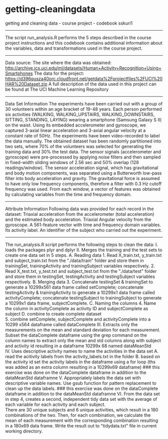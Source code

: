 # getting-cleaningdata
getting and cleaning data - course project - codebook
sskuri1
********************************************************
The script run_analysis.R performs the 5 steps described in the course project instructions and this codebook contains additional information about the variables, data and transformations used in the course project.
********************************************************
Data source:
The site where the data was obtained: http://archive.ics.uci.edu/ml/datasets/Human+Activity+Recognition+Using+Smartphones
The data for the project: https://d396qusza40orc.cloudfront.net/getdata%2Fprojectfiles%2FUCI%20HAR%20Dataset.zip
A full description of the data used in this project can be found at The UCI Machine Learning Repository
********************************************************
Data Set Information
The experiments have been carried out with a group of 30 volunteers within an age bracket of 19-48 years. Each person performed six activities (WALKING, WALKING_UPSTAIRS, WALKING_DOWNSTAIRS, SITTING, STANDING, LAYING) wearing a smartphone (Samsung Galaxy S II) on the waist. Using its embedded accelerometer and gyroscope, we captured 3-axial linear acceleration and 3-axial angular velocity at a constant rate of 50Hz. The experiments have been video-recorded to label the data manually. The obtained dataset has been randomly partitioned into two sets, where 70% of the volunteers was selected for generating the training data and 30% the test data.
The sensor signals (accelerometer and gyroscope) were pre-processed by applying noise filters and then sampled in fixed-width sliding windows of 2.56 sec and 50% overlap (128 readings/window). The sensor acceleration signal, which has gravitational and body motion components, was separated using a Butterworth low-pass filter into body acceleration and gravity. The gravitational force is assumed to have only low frequency components, therefore a filter with 0.3 Hz cutoff frequency was used. From each window, a vector of features was obtained by calculating variables from the time and frequency domain.
********************************************************
Attribute Information
Following data was provided for each record in the dataset:
Triaxial acceleration from the accelerometer (total acceleration) and the estimated body acceleration.
Triaxial Angular velocity from the gyroscope.
A 561-feature vector with time and frequency domain variables.
Its activity label.
An identifier of the subject who carried out the experiment.
********************************************************
The run_analysis.R script performs the following steps to clean the data:
I. loads the packages plyr and dplyr
II. Merges the training and the test sets to create one data set in 5 steps.
	A. Reading data
		1. Read X_train.txt, y_train.txt and subject_train.txt from the "./data/train" folder and store them in trainingSet, trainingActivity and trainingSubject variables respectively.
		2. Read X_test.txt, y_test.txt and subject_test.txt from the "./data/test" folder and store them in testingSet, testingActivity and testingSubject variables respectively.
	B. Merging data
		3. Concatenate testingSet & trainingSet to generate a 10299x561 data frame called setComplete; concatenate testingActivity & trainingActivity to generate a 10299x1 data frame called activityComplete; concatenate testingSubject to trainingSubject to generate a 10299x1 data frame, subjectComplete.
	C. Naming the columns
		4. Name the column in activityComplete as activity ID and subjectComplete as subject
	D. combine to create complete dataset	
		5. combine setComplete, subjectComplete and activityComplete into a 10299 x564 dataframe called dataComplete
III. Extracts only the measurements on the mean and standard deviation for each measurement. 
	Subset the dataComplete dataframe using the grep command on the column names to extract only the mean and std columns along with subject and activity id resulting in a dataframe 10299x 68 named dataMeanStd	
IV. Uses descriptive activity names to name the activities in the data set
	A. read the acitivity labels from the activity_labels.txt in the folder
	B. based on the activity id set the activity labels in the dataframe using a for loop (ths was added as an extra column resulting in a 10299x69 dataframe)
	### this exercise was done on the dataComplete dataframe in addition to the dataMeanStd dataframne
V. Appropriately labels the data set with descriptive variable names. 
	Use gsub function for pattern replacement to clean up the data labels.
	### this exercise was done on the dataComplete dataframe in addition to the dataMeanStd dataframne
VI. From the data set in step 4, creates a second, independent tidy data set with the average of each variable for each activity and each subject.	
	There are 30 unique subjects and 6 unique activities, which result in a 180 combinations of the two. Then, for each combination, we calculate the mean of each measurement with the corresponding combination resulting in a 180x69 data frame. Write the result out to "tidydata.txt" file in current working directory.	
